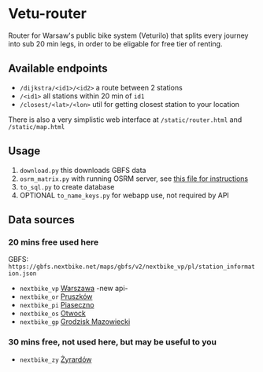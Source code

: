 # Vetu-router
Router for Warsaw's public bike system (Veturilo) that splits every journey into sub 20 min legs, in order to be eligable for free tier of renting.

## Available endpoints
- `/dijkstra/<id1>/<id2>` a route between 2 stations
- `/<id1>` all stations within 20 min of `id1`
- `/closest/<lat>/<lon>` util for getting closest station to your location

There is also a very simplistic web interface at `/static/router.html` and `/static/map.html`

## Usage
1. `download.py` this downloads GBFS data
2. `osrm_matrix.py` with running OSRM server, see [this file for instructions](osrm.md)
3. `to_sql.py` to create database
4. OPTIONAL `to_name_keys.py` for webapp use, not required by API


## Data sources

### 20 mins free used here
GBFS: `https://gbfs.nextbike.net/maps/gbfs/v2/nextbike_vp/pl/station_information.json`
- `nextbike_vp` [Warszawa](https://gbfs.nextbike.net/maps/gbfs/v2/nextbike_vp/pl/station_information.json) -new api-
- `nextbike_or` [Pruszków](https://api.nextbike.net/maps/gbfs/v1/nextbike_or/gbfs.json)
- `nextbike_pi` [Piaseczno](https://api.nextbike.net/maps/gbfs/v1/nextbike_pi/gbfs.json)
- `nextbike_os` [Otwock](https://api.nextbike.net/maps/gbfs/v1/nextbike_os/gbfs.json)
- `nextbike_gp` [Grodzisk Mazowiecki](https://api.nextbike.net/maps/gbfs/v1/nextbike_gp/gbfs.json)

### 30 mins free, not used here, but may be useful to you
- `nextbike_zy` [Żyrardów](https://api.nextbike.net/maps/gbfs/v1/nextbike_zy/gbfs.json)